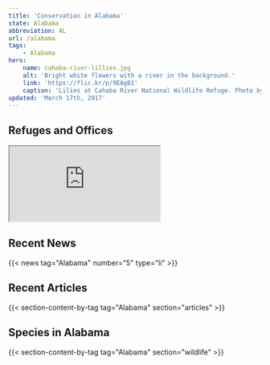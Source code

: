 ```yaml
---
title: 'Conservation in Alabama'
state: Alabama
abbreviation: AL
url: /alabama
tags:
    - Alabama
hero:
    name: cahaba-river-lillies.jpg
    alt: 'Bright white flowers with a river in the background.'
    link: 'https://flic.kr/p/9EAgB1'
    caption: 'Lilies at Cahaba River National Wildlife Refuge. Photo by Garry Tucker, USFWS.'
updated: 'March 17th, 2017'
---
```


## Refuges and Offices
<iframe src="https://usfws.github.io/southeast-mega-map/?state=AL&scroll=false" class="state-map"></iframe>

## Recent News
{{< news tag="Alabama" number="5" type="li" >}}

## Recent Articles
{{< section-content-by-tag tag="Alabama" section="articles" >}}

## Species in Alabama
{{< section-content-by-tag tag="Alabama" section="wildlife" >}}
